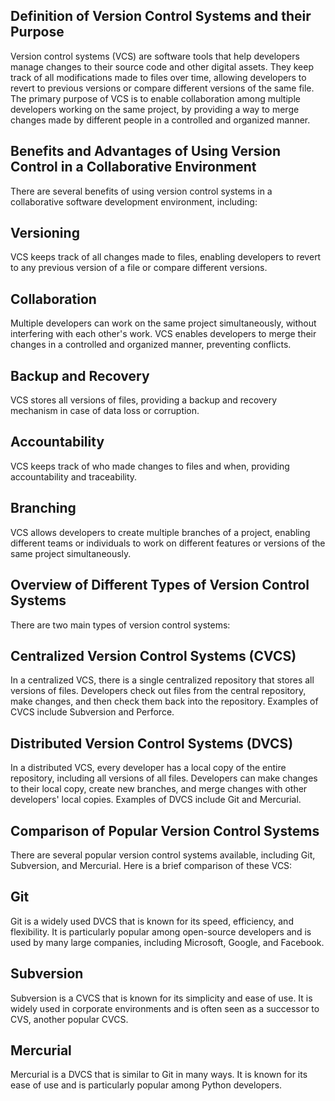 ## Definition of Version Control Systems and their Purpose

Version control systems (VCS) are software tools that help developers manage changes to their source code and other digital assets. They keep track of all modifications made to files over time, allowing developers to revert to previous versions or compare different versions of the same file. The primary purpose of VCS is to enable collaboration among multiple developers working on the same project, by providing a way to merge changes made by different people in a controlled and organized manner.

## Benefits and Advantages of Using Version Control in a Collaborative Environment

There are several benefits of using version control systems in a collaborative software development environment, including:

## Versioning
 VCS keeps track of all changes made to files, enabling developers to revert to any previous version of a file or compare different versions.

## Collaboration
Multiple developers can work on the same project simultaneously, without interfering with each other's work. VCS enables developers to merge their changes in a controlled and organized manner, preventing conflicts.

## Backup and Recovery
VCS stores all versions of files, providing a backup and recovery mechanism in case of data loss or corruption.

## Accountability
VCS keeps track of who made changes to files and when, providing accountability and traceability.

## Branching

VCS allows developers to create multiple branches of a project, enabling different teams or individuals to work on different features or versions of the same project simultaneously.

## Overview of Different Types of Version Control Systems

There are two main types of version control systems:

## Centralized Version Control Systems (CVCS)
In a centralized VCS, there is a single centralized repository that stores all versions of files. Developers check out files from the central repository, make changes, and then check them back into the repository. Examples of CVCS include Subversion and Perforce.

## Distributed Version Control Systems (DVCS)
In a distributed VCS, every developer has a local copy of the entire repository, including all versions of all files. Developers can make changes to their local copy, create new branches, and merge changes with other developers' local copies. Examples of DVCS include Git and Mercurial.

## Comparison of Popular Version Control Systems
There are several popular version control systems available, including Git, Subversion, and Mercurial. Here is a brief comparison of these VCS:

## Git
Git is a widely used DVCS that is known for its speed, efficiency, and flexibility. It is particularly popular among open-source developers and is used by many large companies, including Microsoft, Google, and Facebook.

## Subversion
Subversion is a CVCS that is known for its simplicity and ease of use. It is widely used in corporate environments and is often seen as a successor to CVS, another popular CVCS.

## Mercurial
 Mercurial is a DVCS that is similar to Git in many ways. It is known for its ease of use and is particularly popular among Python developers.